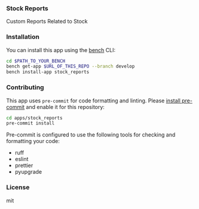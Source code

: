 ### Stock Reports

Custom Reports Related to Stock

### Installation

You can install this app using the [bench](https://github.com/frappe/bench) CLI:

```bash
cd $PATH_TO_YOUR_BENCH
bench get-app $URL_OF_THIS_REPO --branch develop
bench install-app stock_reports
```

### Contributing

This app uses `pre-commit` for code formatting and linting. Please [install pre-commit](https://pre-commit.com/#installation) and enable it for this repository:

```bash
cd apps/stock_reports
pre-commit install
```

Pre-commit is configured to use the following tools for checking and formatting your code:

- ruff
- eslint
- prettier
- pyupgrade

### License

mit
